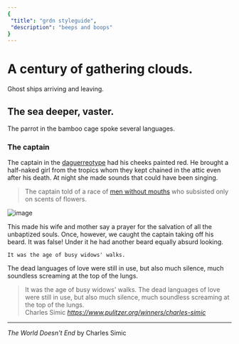 ```yaml
---
{
 "title": "grdn styleguide",
 "description": "beeps and boops"
}
---
```


# A century of gathering clouds.

Ghost ships arriving and leaving.

## The sea deeper, vaster.

The parrot in the bamboo cage spoke several languages.

### The captain

The captain in the [daguerreotype](https://en.wikipedia.org/wiki/Daguerreotype)
had his cheeks painted red. He brought a half-naked girl from the tropics whom
they kept chained in the attic even after his death. At night she made sounds
that could have been singing.

> The captain told of a race of [men without mouths](#0) who subsisted only on scents
> of flowers.

![image](https://user-images.githubusercontent.com/4732330/151388027-e2052fe6-6d8b-4d50-b86e-ef0ceba44e28.png)

This made his wife and mother say a prayer for the salvation of all the
unbaptized souls. Once, however, we caught the captain taking off his beard. It
was false! Under it he had another beard equally absurd looking.

```
It was the age of busy widows' walks.
```

The dead languages of love were still in use, but also much silence, much
soundless screaming at the top of the lungs.

<blockquote class="quoteback" darkmode="" data-title="The World Doesn't End" data-author="Charles Simic" cite="https://www.pulitzer.org/winners/charles-simic">
It was the age of busy widows' walks. The dead languages of love were 
still in use, but also much silence, much soundless screaming at the top
 of the lungs.
<footer>Charles Simic<cite> <a href="https://www.pulitzer.org/winners/charles-simic">https://www.pulitzer.org/winners/charles-simic</a></cite></footer>
</blockquote><script note="" src="https://cdn.jsdelivr.net/gh/Blogger-Peer-Review/quotebacks@1/quoteback.js"></script>

* * *

*The World Doesn't End* by Charles Simic
